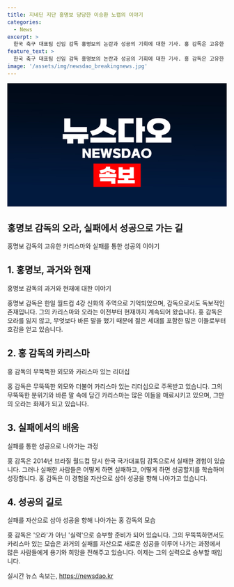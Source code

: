 ```yaml
---
title: 지네딘 지단 홍명보 당당한 이승환 노캡의 이야기
categories:
  - News
excerpt: >
  한국 축구 대표팀 신임 감독 홍명보의 논란과 성공의 기회에 대한 기사. 홍 감독은 고유한 마술적 분위기로 관심을 끌었지만, 과거 실패를 극복해야 한다. 논란 대상인 지난해의 발언과 행동, 그리고 월드컵 실패를 이겨내고 성공을 이룰 수 있을지에 대한 관측이 진행 중이다. 나사의 실패를 통한 학습 이론과 관련하여 홍 감독이 어떻게 성공으로 이끌지에 대한 기대가 높아지고 있다. 이제는 오라가 아닌 실력으로 성공할 때다.
feature_text: >
  한국 축구 대표팀 신임 감독 홍명보의 논란과 성공의 기회에 대한 기사. 홍 감독은 고유한 마술적 분위기로 관심을 끌었지만, 과거 실패를 극복해야 한다. 논란 대상인 지난해의 발언과 행동, 그리고 월드컵 실패를 이겨내고 성공을 이룰 수 있을지에 대한 관측이 진행 중이다. 나사의 실패를 통한 학습 이론과 관련하여 홍 감독이 어떻게 성공으로 이끌지에 대한 기대가 높아지고 있다. 이제는 오라가 아닌 실력으로 성공할 때다.
image: '/assets/img/newsdao_breakingnews.jpg'
---
```


<p><img src="/assets/img/newsdao_breakingnews.jpg" alt="pcversion 속보" /></p>

<h2>홍명보 감독의 오라, 실패에서 성공으로 가는 길</h2>

<p data-ke-size="size16">홍명보 감독의 고유한 카리스마와 실패를 통한 성공의 이야기</p>

<h2 data-ke-size="size26">1. 홍명보, 과거와 현재</h2>

<p data-ke-size="size16">홍명보 감독의 과거와 현재에 대한 이야기</p>

<p>홍명보 감독은 한일 월드컵 4강 신화의 주역으로 기억되었으며, 감독으로서도 독보적인 존재입니다. 그의 카리스마와 오라는 이전부터 현재까지 계속되어 왔습니다. 홍 감독은 오라를 잃지 않고, 무엇보다 바른 말을 했기 때문에 젊은 세대를 포함한 많은 이들로부터 호감을 얻고 있습니다.</p>

<h2 data-ke-size="size26">2. 홍 감독의 카리스마</h2>

<p data-ke-size="size16">홍 감독의 무뚝뚝한 외모와 카리스마 있는 리더십</p>

<p>홍 감독은 무뚝뚝한 외모와 더불어 카리스마 있는 리더십으로 주목받고 있습니다. 그의 무뚝뚝한 분위기와 바른 말 속에 담긴 카리스마는 많은 이들을 매료시키고 있으며, 그만의 오라는 화제가 되고 있습니다.</p>

<h2 data-ke-size="size26">3. 실패에서의 배움</h2>

<p data-ke-size="size16">실패를 통한 성공으로 나아가는 과정</p>

<p>홍 감독은 2014년 브라질 월드컵 당시 한국 국가대표팀 감독으로서 실패한 경험이 있습니다. 그러나 실패한 사람들은 어떻게 하면 실패하고, 어떻게 하면 성공할지를 학습하며 성장합니다. 홍 감독은 이 경험을 자산으로 삼아 성공을 향해 나아가고 있습니다.</p>

<h2 data-ke-size="size26">4. 성공의 길로</h2>

<p data-ke-size="size16">실패를 자산으로 삼아 성공을 향해 나아가는 홍 감독의 모습</p>

<p>홍 감독은 '오라'가 아닌 '실력'으로 승부할 준비가 되어 있습니다. 그의 무뚝뚝하면서도 카리스마 있는 모습은 과거의 실패를 자산으로 새로운 성공을 이루어 나가는 과정에서 많은 사람들에게 용기와 희망을 전해주고 있습니다. 이제는 그의 실력으로 승부할 때입니다.</p>
실시간 뉴스 속보는, <a href="https://newsdao.kr" rel="dofollow">https://newsdao.kr</a>


